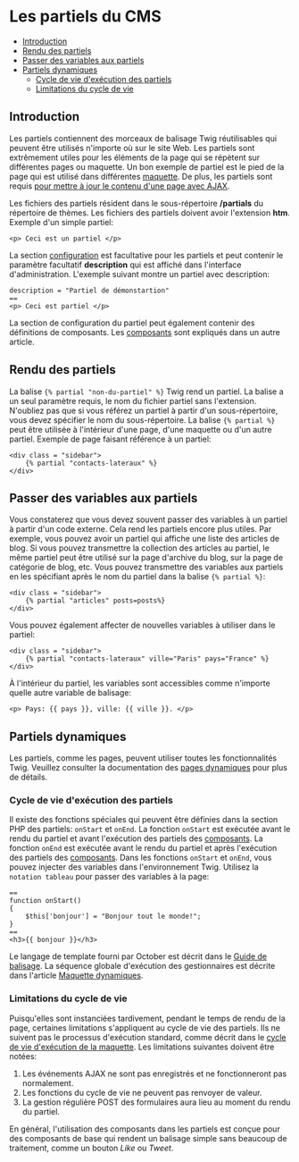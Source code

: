 # Les partiels du CMS

- [Introduction](#introduction)
- [Rendu des partiels](#rendering-partials)
- [Passer des variables aux partiels](#partial-variables)
- [Partiels dynamiques](#dynamic-partials)
  - [Cycle de vie d'exécution des partiels](#partial-life-cycle)
  - [Limitations du cycle de vie](#life-cycle-limitations)

<a name="introduction"></a>

## Introduction

Les partiels contiennent des morceaux de balisage Twig réutilisables qui peuvent être utilisés n'importe où sur le site Web. Les partiels sont extrêmement utiles pour les éléments de la page qui se répètent sur différentes pages ou maquette. Un bon exemple de partiel est le pied de la page qui est utilisé dans différentes [maquette](layouts). De plus, les partiels sont requis [pour mettre à jour le contenu d'une page avec AJAX](../ajax/update-partials).

Les fichiers des partiels résident dans le sous-répertoire **/partials** du répertoire de thèmes. Les fichiers des partiels doivent avoir l'extension **htm**.
Exemple d'un simple partiel:

    <p> Ceci est un partiel </p>

La section [configuration](themes#configuration-section) est facultative pour les partiels et peut contenir le paramètre facultatif **description** qui est affiché dans l'interface d'administration.
L'exemple suivant montre un partiel avec description:

    description = "Partiel de démonstartion"
    ==
    <p> Ceci est partiel </p>

La section de configuration du partiel peut également contenir des définitions de composants. Les [composants](components) sont expliqués dans un autre article.

<a name="rendering-partials"></a>

## Rendu des partiels

La balise `{% partial "non-du-partiel" %}` Twig rend un partiel. La balise a un seul paramètre requis, le nom du fichier partiel sans l'extension. N'oubliez pas que si vous référez un partiel à partir d'un sous-répertoire, vous devez spécifier le nom du sous-répertoire. La balise `{% partial %}` peut être utilisée à l'intérieur d'une page, d'une maquette ou d'un autre partiel.
Exemple de page faisant référence à un partiel:

    <div class = "sidebar">
        {% partial "contacts-lateraux" %}
    </div>

<a name="partial-variables"></a>

## Passer des variables aux partiels

Vous constaterez que vous devez souvent passer des variables à un partiel à partir d'un code externe. Cela rend les partiels encore plus utiles. Par exemple, vous pouvez avoir un partiel qui affiche une liste des articles de blog. Si vous pouvez transmettre la collection des articles au partiel, le même partiel peut être utilisé sur la page d'archive du blog, sur la page de catégorie de blog, etc. Vous pouvez transmettre des variables aux partiels en les spécifiant après le nom du partiel dans la balise `{% partial %}`:

    <div class = "sidebar">
        {% partial "articles" posts=posts%}
    </div>

Vous pouvez également affecter de nouvelles variables à utiliser dans le partiel:

    <div class = "sidebar">
        {% partial "contacts-lateraux" ville="Paris" pays="France" %}
    </div>

À l'intérieur du partiel, les variables sont accessibles comme n'importe quelle autre variable de balisage:

    <p> Pays: {{ pays }}, ville: {{ ville }}. </p>

<a name="dynamic-partials"></a>

## Partiels dynamiques

Les partiels, comme les pages, peuvent utiliser toutes les fonctionnalités Twig. Veuillez consulter la documentation des [pages dynamiques](pages#dynamic-pages) pour plus de détails.

<a name="partial-life-cycle"></a>

### Cycle de vie d'exécution des partiels

Il existe des fonctions spéciales qui peuvent être définies dans la section PHP des partiels: `onStart` et `onEnd`. La fonction `onStart` est exécutée avant le rendu du partiel et avant l'exécution des partiels des [composants](components). La fonction `onEnd` est exécutée avant le rendu du partiel et après l'exécution des partiels des [composants](components). Dans les fonctions `onStart` et `onEnd`, vous pouvez injecter des variables dans l'environnement Twig. Utilisez la `notation tableau` pour passer des variables à la page:

    ==
    function onStart()
    {
        $this['bonjour'] = "Bonjour tout le monde!";
    }
    ==
    <h3>{{ bonjour }}</h3>

Le langage de template fourni par October est décrit dans le [Guide de balisage](../markup). La séquence globale d'exécution des gestionnaires est décrite dans l'article [Maquette dynamiques](layouts#dynamic-layouts).

<a name="life-cycle-limitations"></a>

### Limitations du cycle de vie

Puisqu'elles sont instanciées tardivement, pendant le temps de rendu de la page, certaines limitations s'appliquent au cycle de vie des partiels. Ils ne suivent pas le processus d'exécution standard, comme décrit dans le [cycle de vie d'exécution de la maquette](layouts#dynamic-layouts). Les limitations suivantes doivent être notées:

1. Les événements AJAX ne sont pas enregistrés et ne fonctionneront pas normalement.
1. Les fonctions du cycle de vie ne peuvent pas renvoyer de valeur.
1. La gestion régulière POST des formulaires aura lieu au moment du rendu du partiel.

En général, l'utilisation des composants dans les partiels est conçue pour
des composants de base qui rendent un balisage simple sans beaucoup de traitement, comme un bouton _Like_ ou _Tweet_.
